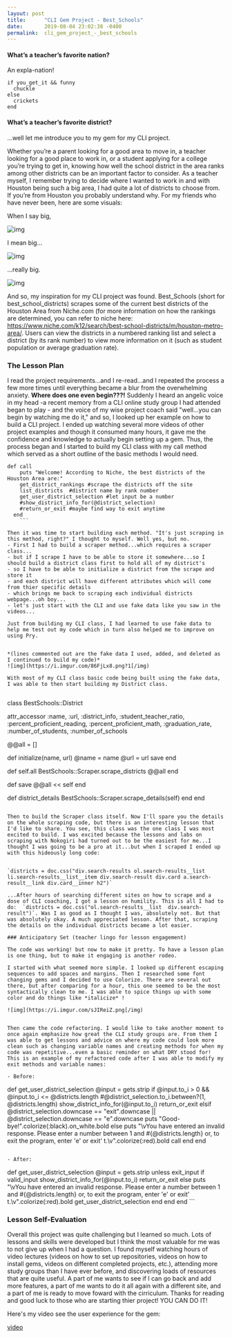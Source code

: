 ```yaml
---
layout: post
title:      "CLI Gem Project - Best_Schools"
date:       2019-08-04 23:02:38 -0400
permalink:  cli_gem_project_-_best_schools
---
```


#### What’s a teacher’s favorite nation?
An expla-nation! 

```
if you_get_it && funny
  chuckle
else 
  crickets
end 
```



#### What’s a teacher’s favorite district?
...well let me introduce you to my gem for my CLI project. 

Whether you’re a parent looking for a good area to move in, a teacher looking for a good place to work in, or a student applying for a college you’re trying to get in, knowing how well the school district in the area ranks among other districts can be an important factor to consider. As a teacher myself, I remember trying to decide where I wanted to work in and with Houston being such a big area, I had quite a lot of districts to choose from. If you’re from Houston you probably understand why. For my friends who have never been, here are some visuals:

When I say big, 

![img](https://www.texasmonthly.com/wp-content/uploads/2014/04/san-francisco-8.png)

I mean big...

![img](https://www.texasmonthly.com/wp-content/uploads/2014/04/london-8.png)

...really big.

![img](https://www.texasmonthly.com/wp-content/uploads/2014/04/honolulu-8.png)

And so, my inspiration for my CLI project was found. Best_Schools (short for best_school_districts) scrapes some of the current best districts of the Houston Area from Niche.com (for more information on how the rankings are determined, you can refer to niche here: [](https://www.niche.com/k12/search/best-school-districts/m/houston-metro-area/)https://www.niche.com/k12/search/best-school-districts/m/houston-metro-area/. Users can view the districts in a numbered ranking list and select a district (by its rank number) to view more information on it (such as student population or average graduation rate). 

### The Lesson Plan

I read the project requirements...and I re-read...and I repeated the process a few more times until everything became a blur from the overwhelming anxiety. **Where does one even begin???!** Suddenly I heard an angelic voice in my head -a recent memory from a CLI online study group I had attended began to play - and the voice of my wise project coach said "well...you can begin by watching me do it," and so, I looked up her example on how to build a CLI project. I ended up watching several more videos of other project examples and though it consumed many hours, it gave me the confidence and knowledge to actually begin setting up a gem. Thus, the process began and I started to build my CLI class with my call method which served as a short outline of the basic methods I would need. 

```
def call
    puts "Welcome! According to Niche, the best districts of the Houston Area are:"
    get_district_rankings #scrape the districts off the site
    list_districts  #district name by rank number
    get_user_district_selection #let input be a number
    #show_district_info_for(@district_selection)
    #return_or_exit #maybe find way to exit anytime
  end 
	```

Then it was time to start building each method. "It's just scraping in this method, right?" I thought to myself. Well yes, but no.
- First I had to build a scraper method...which requires a scraper class...
- but if I scrape I have to be able to store it somewhere...so I should build a district class first to hold all of my district's
- so I have to be able to initialize a district from the scrape and store it
- and each district will have different attributes which will come from thier specific details
- which brings me back to scraping each individual districts webpage...oh boy...
- let's just start with the CLI and use fake data like you saw in the videos...

Just from building my CLI class, I had learned to use fake data to help me test out my code which in turn also helped me to improve on using Pry. 


*(lines commented out are the fake data I used, added, and deleted as I continued to build my code)*
![img](https://i.imgur.com/86FjLx8.png?1[/img)

With most of my CLI class basic code being built using the fake data, I was able to then start building my District class. 


```
class BestSchools::District
  
  attr_accessor :name, :url, :district_info, :student_teacher_ratio, :percent_proficient_reading, :percent_proficient_math, :graduation_rate, :number_of_students, :number_of_schools
  
  @@all = []
  
  def initialize(name, url)
    @name = name
    @url = url
    save
  end 
  
  def self.all
    BestSchools::Scraper.scrape_districts
    @@all
  end
  
  def save
    @@all << self
  end 
  
  def district_details
    BestSchools::Scraper.scrape_details(self)
  end 
end 
```

Then to build the Scraper class itself. Now I'll spare you the details on the whole scraping code, but there is an interesting lesson that I'd like to share. You see, this class was the one class I was most excited to build. I was excited because the lessons and labs on scraping with Nokogiri had turned out to be the easiest for me...I thought I was going to be a pro at it...but when I scraped I ended up with this hideously long code:


`districts = doc.css("div.search-results ol.search-results__list li.search-results__list__item div.search-result div.card a.search-result__link div.card__inner h2")`

...After hours of searching different sites on how to scrape and a dose of CLI coaching, I got a lesson on humility. This is all I had to do:  `districts = doc.css("ol.search-results__list  div.search-result")`. Was I as good as I thought I was, absolutely not. But that was absolutely okay. A much appreciated lesson. After that, scraping the details on the individual districts became a lot easier. 

### Anticipatory Set (teacher lingo for lesson engagement)

The code was working! but now to make it pretty. To have a lesson plan is one thing, but to make it engaging is another rodeo. 

I started with what seemed more simple. I looked up different escaping sequences to add spaces and margins. Then I researched some font changing gems and I decided to use Colorize. There are several out there, but after comparing for a hour, this one seemed to be the most syntactically clean to me. I was able to spice things up with some color and do things like *italicize* !

![img](https://i.imgur.com/sJIReiZ.png[/img)


Then came the code refactoring. I would like to take another moment to once again emphasize how great the CLI study groups are. From them I was able to get lessons and advice on where my code could look more clean such as changing variable names and creating methods for when my code was repetitive...even a basic reminder on what DRY stood for! This is an example of my refactored code after I was able to modify my exit methods and variable names:

- Before:
```
 def get_user_district_selection
    @input = gets.strip
      if  @input.to_i > 0 && @input.to_i <= @districts.length #@district_selection.to_i.between?(1, @districts.length)
        show_district_info_for(@input.to_i)
        return_or_exit
    elsif @district_selection.downcase == "exit".downcase || @district_selection.downcase == "e".downcase 
      puts "Good-bye!".colorize(:black).on_white.bold
     else 
        puts "\vYou have entered an invalid response. Please enter a number between 1 and #{@districts.length} or, to exit the program, enter 'e' or exit' t.\v".colorize(:red).bold
      call
  end
 end 
 ```

- After:
 ```
 def get_user_district_selection
    @input = gets.strip
    unless exit_input
      if valid_input
        show_district_info_for(@input.to_i)
        return_or_exit
      else 
        puts "\vYou have entered an invalid response. Please enter a number between 1 and #{@districts.length} or, to exit the program, enter 'e' or exit' t.\v".colorize(:red).bold
        get_user_district_selection
      end
    end 
  end 
	```



 ###  Lesson Self-Evaluation
 
 Overall this project was quite challenging but I learned so much. Lots of lessons and skills were developed but I think the most valuable for me was to not give up when I had a question. I found myself watching hours of video lectures (videos on how to set up repositories, videos on how to install gems, videos on different completed projects, etc.), attending more study groups than I have ever before, and discovering loads of resources that are quite useful.  A part of me wants to see if I can go back and add more features, a part of me wants to do it all again with a different site, and a part of me is ready to move foward with the cirriculum. Thanks for reading and good luck to those who are starting thier project! YOU CAN DO IT!
 
 Here's my video see the user experience for the gem:
 
[video](https://youtu.be/DIFj4cbSBys)
 
 
 
 
 
 
 









